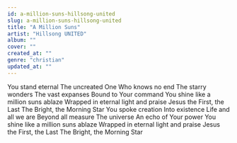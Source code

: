 ```yaml
---
id: a-million-suns-hillsong-united
slug: a-million-suns-hillsong-united
title: "A Million Suns"
artist: "Hillsong UNITED"
album: ""
cover: ""
created_at: ""
genre: "christian"
updated_at: ""
---
```


You stand eternal
The uncreated One
Who knows no end
The starry wonders
The vast expanses
Bound to Your command
You shine like a million suns ablaze
Wrapped in eternal light and praise
Jesus the First, the Last
The Bright, the Morning Star
You spoke creation
Into existence
Life and all we are
Beyond all measure
The universe
An echo of Your power
You shine like a million suns ablaze
Wrapped in eternal light and praise
Jesus the First, the Last
The Bright, the Morning Star